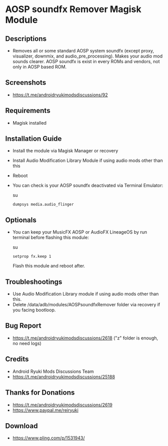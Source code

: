 # AOSP soundfx Remover Magisk Module

## Descriptions
- Removes all or some standard AOSP system soundfx (except proxy, visualizer, downmix, and audio_pre_processing). Makes your audio mod sounds clearer. AOSP soundfx is exist in every ROMs and vendors, not only in AOSP based ROM.

## Screenshots
- https://t.me/androidryukimodsdiscussions/92

## Requirements
- Magisk installed

## Installation Guide
- Install the module via Magisk Manager or recovery
- Install Audio Modification Library Module if using audio mods other than this
- Reboot
- You can check is your AOSP soundfx deactivated via Terminal Emulator:

  su

  `dumpsys media.audio_flinger`

## Optionals
- You can keep your MusicFX AOSP or AudioFX LineageOS by run terminal before flashing this module:

  su

  `setprop fx.keep 1`

  Flash this module and reboot after.

## Troubleshootings
- Use Audio Modification Library module if using audio mods other than this.
- Delete /data/adb/modules/AOSPsoundfxRemover folder via recovery if you facing bootloop.

## Bug Report
- https://t.me/androidryukimodsdiscussions/2618 ("z" folder is enough, no need logs)

## Credits
- Android Ryuki Mods Discussions Team
- https://t.me/androidryukimodsdiscussions/25188

## Thanks for Donations
- https://t.me/androidryukimodsdiscussions/2619
- https://www.paypal.me/reiryuki

## Download
- https://www.pling.com/p/1531943/
